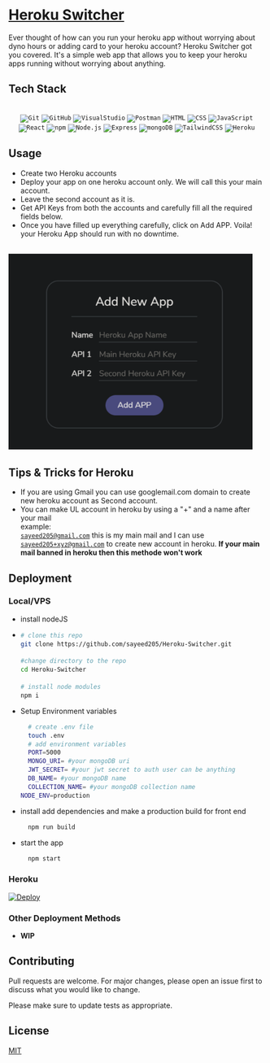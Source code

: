 <h1><a href="https://hs.hitarashi.in">Heroku Switcher</a></h1>

Ever thought of how can you run your heroku app without worrying about dyno hours or adding card to your heroku account? Heroku Switcher got you covered. It's a simple web app that allows you to keep your heroku apps running without worrying about anything.

## Tech Stack

<br>

<div align="center">
	<code><img height="50" src="https://user-images.githubusercontent.com/25181517/117364277-fc4eb280-aebd-11eb-8769-a3583c6a2037.png" alt="Git" title="Git" /></code>
	<code><img height="50" src="https://user-images.githubusercontent.com/25181517/117364276-fc4eb280-aebd-11eb-92ba-8a6ef74b7313.png" alt="GitHub" title="GitHub" /></code>
	<code><img height="50" src="https://user-images.githubusercontent.com/25181517/182618272-390ab138-7b29-44a0-85a2-62633957d815.png" alt="VisualStudio" title="VisualStudio" /></code>
	<code><img height="50" src="https://user-images.githubusercontent.com/25181517/182618508-1b12183b-5398-48d2-92e7-ff0969a22624.png" alt="Postman" title="Postman" /></code>
	<code><img height="50" src="https://user-images.githubusercontent.com/25181517/117447535-f00a3a00-af3d-11eb-89bf-45aaf56dbaf1.png" alt="HTML" title="HTML" /></code>
	<code><img height="50" src="https://user-images.githubusercontent.com/25181517/183898674-75a4a1b1-f960-4ea9-abcb-637170a00a75.png" alt="CSS" title="CSS" /></code>
	<code><img height="50" src="https://user-images.githubusercontent.com/25181517/117447155-6a868a00-af3d-11eb-9cfe-245df15c9f3f.png" alt="JavaScript" title="JavaScript" /></code>
	<code><img height="50" src="https://user-images.githubusercontent.com/25181517/183897015-94a058a6-b86e-4e42-a37f-bf92061753e5.png" alt="React" title="React" /></code>
	<code><img height="50" src="https://user-images.githubusercontent.com/25181517/121401671-49102800-c959-11eb-9f6f-74d49a5e1774.png" alt="npm" title="npm" /></code>
	<code><img height="50" src="https://user-images.githubusercontent.com/25181517/183568594-85e280a7-0d7e-4d1a-9028-c8c2209e073c.png" alt="Node.js" title="Node.js" /></code>
	<code><img height="50" src="https://user-images.githubusercontent.com/25181517/183859966-a3462d8d-1bc7-4880-b353-e2cbed900ed6.png" alt="Express" title="Express" /></code>
	<code><img height="50" src="https://user-images.githubusercontent.com/25181517/182884177-d48a8579-2cd0-447a-b9a6-ffc7cb02560e.png" alt="mongoDB" title="mongoDB" /></code>
	<code><img height="40" src="https://tailwindcss.com/_next/static/media/tailwindcss-mark.79614a5f61617ba49a0891494521226b.svg" alt="TailwindCSS" title="TailwindCSS" /></code>
	<code><img height="50" src="https://brand.heroku.com/static/media/heroku-logotype-vertical.f7e1193f.svg" alt="Heroku" title="Heroku" /></code>
</div>

## Usage

- Create two Heroku accounts
- Deploy your app on one heroku account only. We will call this your main account.
- Leave the second account as it is.
- Get API Keys from both the accounts and carefully fill all the required fields below.
- Once you have filled up everything carefully, click on Add APP. Voila! your Heroku App should run with no downtime.

<br>

<img src='https://raw.githubusercontent.com/sayeed205/Assets/main/Add%20New%20App.png' alt='add new app' style='width: 30rem'>

## Tips & Tricks for Heroku

- If you are using Gmail you can use googlemail.com domain to create new heroku account as Second account.
- You can make UL account in heroku by using a "+" and a name after your mail <br> example: <br><code>sayeed205@gmail.com</code> this is my main mail and I can use <code>sayeed205+xyz@gmail.com</code> to create new account in heroku.
  <b>If your main mail banned in heroku then this methode won't work</b>

## Deployment

### Local/VPS

- install nodeJS
- ```bash
  # clone this repo
  git clone https://github.com/sayeed205/Heroku-Switcher.git

  #change directory to the repo
  cd Heroku-Switcher

  # install node modules
  npm i
  ```

- Setup Environment variables
  ```bash
  	# create .env file
  	touch .env
  	# add environment variables
  	PORT=5000
    MONGO_URI= #your mongoDB uri
    JWT_SECRET= #your jwt secret to auth user can be anything
    DB_NAME= #your mongoDB name
    COLLECTION_NAME= #your mongoDB collection name
  NODE_ENV=production
  ```
- install add dependencies and make a production build for front end
  ```bash
  	npm run build
  ```
- start the app
  ```bash
  	npm start
  ```

### Heroku

<a href="https://heroku.com/deploy">
  <img src="https://www.herokucdn.com/deploy/button.svg" alt="Deploy">
</a>

### Other Deployment Methods

- <b>WIP</b>

## Contributing

Pull requests are welcome. For major changes, please open an issue first to discuss what you would like to change.

Please make sure to update tests as appropriate.

## License

[MIT](https://choosealicense.com/licenses/mit/)
